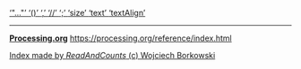 [ ‘"..."’ ](https://openjdk.java.net/jeps/326)	[ ‘()’ ](https://processing.org/reference/parentheses.html)	[ ‘,’ ](https://processing.org/reference/comma.html)	[ ‘//’ ](https://processing.org/reference/comment.html)	[ ‘;’ ](https://processing.org/reference/semicolon.html)	[ ‘size’ ](https://processing.org/reference/size_.html)	[ ‘text’ ](https://processing.org/reference/text_.html)	[ ‘textAlign’ ](https://processing.org/reference/textAlign_.html)	


----
[__Processing.org__](http://Processing.org/) <https://processing.org/reference/index.html>


[Index made by _ReadAndCounts_ (c) Wojciech Borkowski](https://github.com/borkowsk/bookProcessingEN/tree/main/33_extensions/readandcounts)


